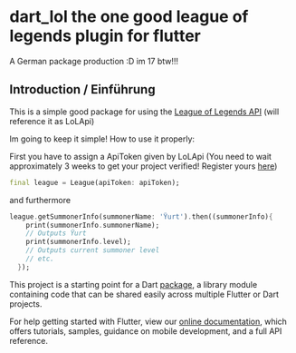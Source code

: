 # dart_lol the one good league of legends plugin for flutter

A German package production :D 
im 17 btw!!!

## Introduction / Einführung
This is a simple good package for using the [League of Legends API](https://developer.riotgames.com/api-methods/) (will reference it as LoLApi)

Im going to keep it simple!
How to use it properly:

First you have to assign a ApiToken given by LoLApi (You need to wait approximately 3 weeks to get your project verified! Register yours [here](https://developer.riotgames.com/app-type))

```dart
final league = League(apiToken: apiToken);
```

and furthermore
```dart
league.getSummonerInfo(summonerName: 'Ÿurt').then((summonerInfo){
    print(summonerInfo.summonerName);
    // Outputs Ÿurt
    print(summonerInfo.level);
    // Outputs current summoner level
    // etc.
  });
```

This project is a starting point for a Dart
[package](https://flutter.dev/developing-packages/),
a library module containing code that can be shared easily across
multiple Flutter or Dart projects.

For help getting started with Flutter, view our 
[online documentation](https://flutter.dev/docs), which offers tutorials, 
samples, guidance on mobile development, and a full API reference.
